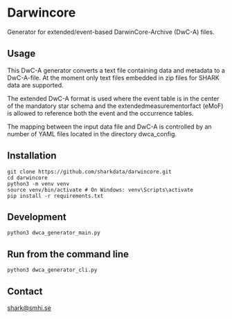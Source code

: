 # Darwincore

Generator for extended/event-based DarwinCore-Archive (DwC-A) files.

## Usage

This DwC-A generator converts a text file containing data and 
metadata to a DwC-A-file. At the moment only text files embedded in
zip files for SHARK data are supported.

The extended DwC-A format is used where the event table is in the center 
of the mandatory star schema and the extendedmeasurementorfact (eMoF) is allowed 
to reference both the event and the occurrence tables.

The mapping between the input data file and DwC-A is controlled by an number
of YAML files located in the directory dwca_config.

## Installation

    git clone https://github.com/sharkdata/darwincore.git
    cd darwincore
    python3 -m venv venv
    source venv/bin/activate # On Windows: venv\Scripts\activate 
    pip install -r requirements.txt

## Development

    python3 dwca_generator_main.py
    
## Run from the command line

    python3 dwca_generator_cli.py
    
## Contact

shark@smhi.se
